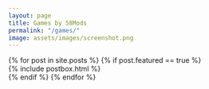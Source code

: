 ```yaml
---
layout: page
title: Games by 58Mods
permalink: "/games/"
image: assets/images/screenshot.png
---
```


<section class="row">
        {% for post in site.posts %}
            {% if post.featured == true %}
                <div class="col-md-4 mb-5">
                {% include postbox.html %}
                </div>
            {% endif %}
        {% endfor %}
  </div>
</section>
